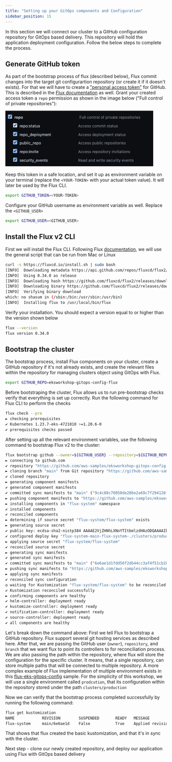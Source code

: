 ```yaml
---
title: "Setting up your GitOps components and Configuration"
sidebar_position: 15
---
```


In this section we will connect our cluster to a GitHub configuration repository for GitOps based delivery. This repository will hold the application deployment configuration.
Follow the below steps to complete the process.

## Generate GitHub token

As part of the bootstrap process of flux (described below), Flux commit changes into the target git configurartion repository (or create it if it doesn't exists). For that we will have to create a ["personal access token"](https://docs.github.com/en/authentication/keeping-your-account-and-data-secure/creating-a-personal-access-token) for GitHub. This is described in the [Flux documentation](https://fluxcd.io/flux/installation/#github-and-github-enterprise) as well.
Grant your created access token a `repo` permission as shown in the image below ("Full control of private repositories"):

![GitHub Token repo permission](./github-acess-token-repo-permission.png)

Keep this token in a safe location, and set it up as environment variable on your terminal (replace the `<YOUR-TOKEN>` with your actual token value). It will later be used by the Flux CLI.

```bash
export GITHUB_TOKEN=<YOUR-TOKEN>
```

Configure your GitHub username as environment variable as well. Replace the `<GITHUB_USER>`

```bash
export GITHUB_USER=<GITHUB_USER>
```

## Install the Flux v2 CLI

First we will install the Flux CLI. Following Flux [documentation](https://fluxcd.io/flux/installation/), we will use the general script that can be run from Mac or Linux

```bash
curl -s https://fluxcd.io/install.sh | sudo bash
[INFO]  Downloading metadata https://api.github.com/repos/fluxcd/flux2/releases/latest
[INFO]  Using 0.34.0 as release
[INFO]  Downloading hash https://github.com/fluxcd/flux2/releases/download/v0.34.0/flux_0.34.0_checksums.txt
[INFO]  Downloading binary https://github.com/fluxcd/flux2/releases/download/v0.34.0/flux_0.34.0_linux_amd64.tar.gz
[INFO]  Verifying binary download
which: no shasum in (/sbin:/bin:/usr/sbin:/usr/bin)
[INFO]  Installing flux to /usr/local/bin/flux
```

Verify your installation. You should expect a version equal to or higher than the version shown below

```bash
flux --version
flux version 0.34.0
```

## Bootstrap the cluster

The bootstrap process, install Flux components on your cluster, create a GitHub repository if it's not already exists, and create the relevant files within the repository for managing clusters object using GitOps with Flux.

```bash
export GITHUB_REPO=eksworkshop-gitops-config-flux
```

Before bootstraping the cluster, Flux allows us to run pre-bootstrap checks verify that everything is set up correctly. Run the following command for Flux CLI to perform the checks

```bash
flux check --pre
► checking prerequisites
✔ Kubernetes 1.23.7-eks-4721010 >=1.20.6-0
✔ prerequisites checks passed
```

After setting up all the relevant environment variables, use the following command to bootstrap Flux v2 to the cluster:

```bash
flux bootstrap github --owner=${GITHUB_USER} --repository=${GITHUB_REPO} --branch=main --path=clusters/production --personal
► connecting to github.com
✔ repository "https://github.com/aws-samples/eksworkshop-gitops-config-flux" created
► cloning branch "main" from Git repository "https://github.com/aws-samples/eksworkshop-gitops-config-flux.git"
✔ cloned repository
► generating component manifests
✔ generated component manifests
✔ committed sync manifests to "main" ("9c4c88c70850de286e2a69c7f294126f2cccc001")
► pushing component manifests to "https://github.com/aws-samples/eksworkshop-gitops-config-flux.git"
► installing components in "flux-system" namespace
✔ installed components
✔ reconciled components
► determining if source secret "flux-system/flux-system" exists
► generating source secret
✔ public key: ecdsa-sha2-nistp384 AAAAE2VjZHNhLXNoYTItbmlzdHAzODQAAAAIbmlzdHAzODQAAABhBBW/iTTFHicYwKpRkqd1kaoN7rx3HVixEhR2VRs9Tq1+NRfB2KuON+EzJ1thsEdhmhQ8tA6290Stgh41/dV0FfCQgH2mUbPrKdq8hLg10zN46EAUyg++115zH/ObLzhm6Q==
✔ configured deploy key "flux-system-main-flux-system-./clusters/production" for "https://github.com/aws-samples/eksworkshop-gitops-config-flux"
► applying source secret "flux-system/flux-system"
✔ reconciled source secret
► generating sync manifests
✔ generated sync manifests
✔ committed sync manifests to "main" ("6e6ae1d1fdd56f2db44cc3af4f51cb282201b13d")
► pushing sync manifests to "https://github.com/aws-samples/eksworkshop-gitops-config-flux.git"
► applying sync manifests
✔ reconciled sync configuration
◎ waiting for Kustomization "flux-system/flux-system" to be reconciled
✔ Kustomization reconciled successfully
► confirming components are healthy
✔ helm-controller: deployment ready
✔ kustomize-controller: deployment ready
✔ notification-controller: deployment ready
✔ source-controller: deployment ready
✔ all components are healthy
```

Let's break down the command above:
First we tell Flux to bootstrap a GitHub repository. Flux support several git hosting services as described here.
After that, we are passing the GitHub user (`owner`), `repository`, and `branch` that we want flux to point its controllers to for reconciliation process.
We are also passing the path within the repository, where flux will store the configuration for the specific cluster. It means, that a single repository, can store multiple paths that will be connected to multiple repository. A more complex example of Flux implementation of multiple environment exists in this [flux-eks-gitops-config](https://github.com/aws-samples/flux-eks-gitops-config) sample. For the simplicity of this workshop, we will use a single environment called `prodcution`, that its configuration within the repository stored under the path `clusters/production`

Now we can verify that the bootstrap process completed successfully by running the following command:

```bash
flux get kustomization
NAME            REVISION        SUSPENDED       READY   MESSAGE
flux-system     main/6e6ae1d    False           True    Applied revision: main/6e6ae1d
```

That shows that flux created the basic kustomization, and that it's in sync with the cluster.

Next step - clone our newly created repository, and deploy our application using Flux with GitOps based delivery
